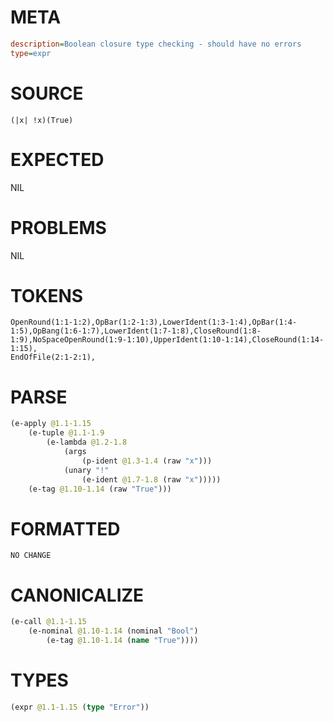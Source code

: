 # META
~~~ini
description=Boolean closure type checking - should have no errors
type=expr
~~~
# SOURCE
~~~roc
(|x| !x)(True)
~~~
# EXPECTED
NIL
# PROBLEMS
NIL
# TOKENS
~~~zig
OpenRound(1:1-1:2),OpBar(1:2-1:3),LowerIdent(1:3-1:4),OpBar(1:4-1:5),OpBang(1:6-1:7),LowerIdent(1:7-1:8),CloseRound(1:8-1:9),NoSpaceOpenRound(1:9-1:10),UpperIdent(1:10-1:14),CloseRound(1:14-1:15),
EndOfFile(2:1-2:1),
~~~
# PARSE
~~~clojure
(e-apply @1.1-1.15
	(e-tuple @1.1-1.9
		(e-lambda @1.2-1.8
			(args
				(p-ident @1.3-1.4 (raw "x")))
			(unary "!"
				(e-ident @1.7-1.8 (raw "x")))))
	(e-tag @1.10-1.14 (raw "True")))
~~~
# FORMATTED
~~~roc
NO CHANGE
~~~
# CANONICALIZE
~~~clojure
(e-call @1.1-1.15
	(e-nominal @1.10-1.14 (nominal "Bool")
		(e-tag @1.10-1.14 (name "True"))))
~~~
# TYPES
~~~clojure
(expr @1.1-1.15 (type "Error"))
~~~
